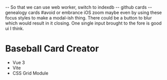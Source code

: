 -- So that we can use web worker, switch to indexdb
-- github cards
-- genealogy cards
#avoid or embrance iOS zoom maybe even by using these focus styles to make a modal-ish thing. There could be a button to blur which would result in it closing. One single input brought to the fore is good ui I think.

# Baseball Card Creator

- Vue 3
- Vite
- CSS Grid Module
